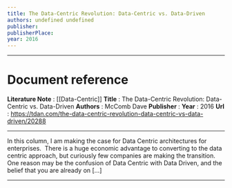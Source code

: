```yaml
---
title: The Data-Centric Revolution: Data-Centric vs. Data-Driven
authors: undefined undefined
publisher: 
publisherPlace: 
year: 2016
---
```

***
# Document reference
**Literature Note** : [[Data-Centric]]
**Title** : The Data-Centric Revolution: Data-Centric vs. Data-Driven
**Authors** : McComb Dave
**Publisher** : 
**Year** : 2016
**Url** : https://tdan.com/the-data-centric-revolution-data-centric-vs-data-driven/20288
***
In this column, I am making the case for Data Centric architectures for enterprises.  There is a huge economic advantage to converting to the data centric approach, but curiously few companies are making the transition. One reason may be the confusion of Data Centric with Data Driven, and the belief that you are already on […]
***